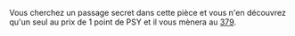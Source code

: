 Vous cherchez un passage secret dans cette pièce et vous n'en découvrez qu'un seul au prix de 1 point de PSY et il vous mènera au [379](379).